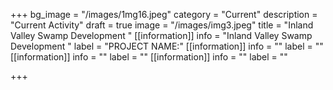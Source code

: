 +++
bg_image = "/images/1mg16.jpeg"
category = "Current"
description = "Current Activity"
draft = true
image = "/images/img3.jpeg"
title = "Inland Valley  Swamp  Development  "
[[information]]
info = "Inland Valley  Swamp  Development  "
label = "PROJECT NAME:"
[[information]]
info = ""
label = ""
[[information]]
info = ""
label = ""
[[information]]
info = ""
label = ""

+++
